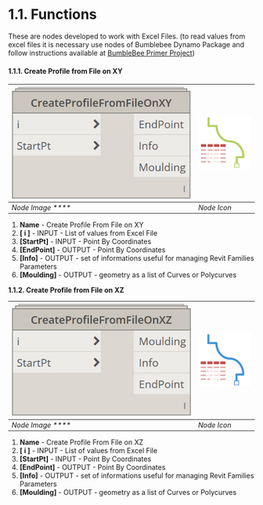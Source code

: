 # 1.1. Functions

These are nodes developed to work with Excel Files. \(to read values from excel files it is necessary use nodes of Bumblebee Dynamo Package and follow instructions available at [BumbleBee Primer Project](https://konradsobon.gitbooks.io/bumblebee-primer/content/)\)

#### 1.1.1. Create Profile from File on XY

| ![](../.gitbook/assets/node%20%283%29.jpg) | ![](../.gitbook/assets/04da6424-6add-436d-b385-497dec5fa78f.small.png) |
| --- | --- |
| _Node Image                                                                           ****_                                                                                                                                  | _Node Icon_                                                                                                                                                                                                                                                                                                                                                                                                                                                                               |

1. **Name** - Create Profile From File on XY
2. **\[ i \]** - INPUT - List of values from Excel File
3. **\[StartPt\]** - INPUT - Point By Coordinates
4. **\[EndPoint\]** - OUTPUT - Point By Coordinates
5. **\[Info\]** - OUTPUT - set of informations useful for managing Revit Families Parameters
6. **\[Moulding\]** - OUTPUT - geometry as a list of Curves or Polycurves

 **1.1.2. Create Profile from File on XZ**

| ![](../.gitbook/assets/node2.jpg) | ![](../.gitbook/assets/2d8734be-a8bd-46f6-80ed-567d3b14e06f.small%20%284%29.png) |
| --- | --- |
| _Node Image                                                                           ****_                                                                                                                                  | _Node Icon_                                                                                                                                                                                                                                                                                                                                                                                                                                                                               |

1. **Name** - Create Profile From File on XZ
2. **\[ i \]** - INPUT - List of values from Excel File
3. **\[StartPt\]** - INPUT - Point By Coordinates
4. **\[EndPoint\]** - OUTPUT - Point By Coordinates
5. **\[Info\]** - OUTPUT - set of informations useful for managing Revit Families Parameters
6. **\[Moulding\]** - OUTPUT - geometry as a list of Curves or Polycurves

